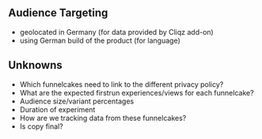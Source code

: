 ## Audience Targeting

- geolocated in Germany (for data provided by Cliqz add-on)
- using German build of the product (for language)

## Unknowns

- Which funnelcakes need to link to the different privacy policy?
- What are the expected firstrun experiences/views for each funnelcake?
- Audience size/variant percentages
- Duration of experiment
- How are we tracking data from these funnelcakes?
- Is copy final?
